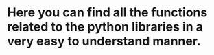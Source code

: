 # Here you can  find all the functions related to the python libraries in a very easy to understand manner.
